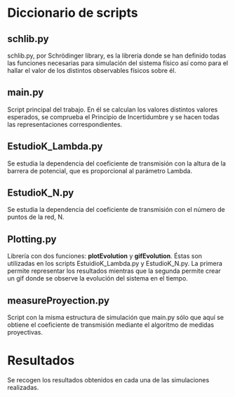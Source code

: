 # Diccionario de scripts
## schlib.py
schlib.py, por Schrödinger library, es la librería donde se han definido todas las funciones necesarias para simulación del sistema físico así como para el hallar el valor de los distintos observables físicos sobre él.

## main.py
Script principal del trabajo. En él se calculan los valores distintos valores esperados, se comprueba el Principio de Incertidumbre y se hacen todas las representaciones correspondientes.

## EstudioK_Lambda.py
Se estudia la dependencia del coeficiente de transmisión con la altura de la barrera de potencial, que es proporcional al parámetro Lambda.

## EstudioK_N.py
Se estudia la dependencia del coeficiente de transmisión con el número de puntos de la red, N.

## Plotting.py
Librería con dos funciones: **plotEvolution** y **gifEvolution**. Éstas son utilizadas en los scripts EstuidioK_Lambda.py y EstudioK_N.py. La primera permite representar los resultados mientras que la segunda permite crear un gif donde se observe la evolución del sistema en el tiempo.

## measureProyection.py
Script con la misma estructura de simulación que main.py sólo que aquí se obtiene el coeficiente de transmisión mediante el algoritmo de medidas proyectivas.

# Resultados
Se recogen los resultados obtenidos en cada una de las simulaciones realizadas.
